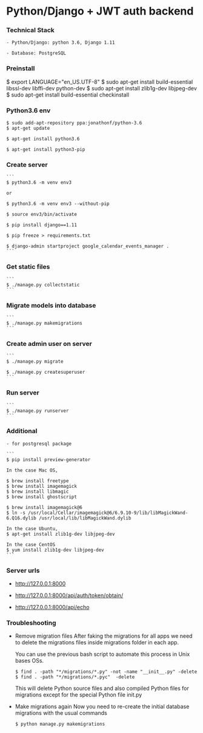 Python/Django + JWT auth backend
================================

### Technical Stack

	- Python/Django: python 3.6, Django 1.11

	- Database: PostgreSQL

### Preinstall
  $ export LANGUAGE="en_US.UTF-8"
  $ sudo apt-get install build-essential libssl-dev libffi-dev python-dev
  $ sudo apt-get install zlib1g-dev libjpeg-dev
  $ sudo apt-get install build-essential checkinstall

### Python3.6 env

  ```
  $ sudo add-apt-repository ppa:jonathonf/python-3.6
  $ apt-get update

  $ apt-get install python3.6

  $ apt-get install python3-pip
  ```

### Create server

	```
	$ python3.6 -m venv env3

	or

	$ python3.6 -m venv env3 --without-pip

	$ source env3/bin/activate

	$ pip install django==1.11

	$ pip freeze > requirements.txt

	$ django-admin startproject google_calendar_events_manager .
	```

### Get static files

	```
	$ ./manage.py collectstatic
	```

### Migrate models into database
	```
	$ ./manage.py makemigrations
	```

### Create admin user on server

	```
	$ ./manage.py migrate

	$ ./manage.py createsuperuser
	```

### Run server
	```
	$ ./manage.py runserver
	```

### Additional 

	- for postgresql package

	```
	$ pip install preview-generator

	In the case Mac OS, 

	$ brew install freetype 
	$ brew install imagemagick
	$ brew install libmagic
	$ brew install ghostscript

	$ brew install imagemagick@6
	$ ln -s /usr/local/Cellar/imagemagick@6/6.9.10-9/lib/libMagickWand-6.Q16.dylib /usr/local/lib/libMagickWand.dylib

	In the case Ubuntu,
	$ apt-get install zlib1g-dev libjpeg-dev

	In the case CentOS
	$ yum install zlib1g-dev libjpeg-dev
	```
### Server urls

- http://127.0.0.1:8000

- http://127.0.0.1:8000/api/auth/token/obtain/

- http://127.0.0.1:8000/api/echo

### Troubleshooting
- Remove migration files
	After faking the migrations for all apps we need to delete the migrations files inside migrations folder in each app.

	You can use the previous bash script to automate this process in Unix bases OSs.

	```
	$ find . -path "*/migrations/*.py" -not -name "__init__.py" -delete
	$ find . -path "*/migrations/*.pyc"  -delete
	```
	This will delete Python source files and also compiled Python files for migrations except for the special Python file init.py

- Make migrations again
	Now you need to re-create the initial database migrations with the usual commands
	```
	$ python manage.py makemigrations
	```
